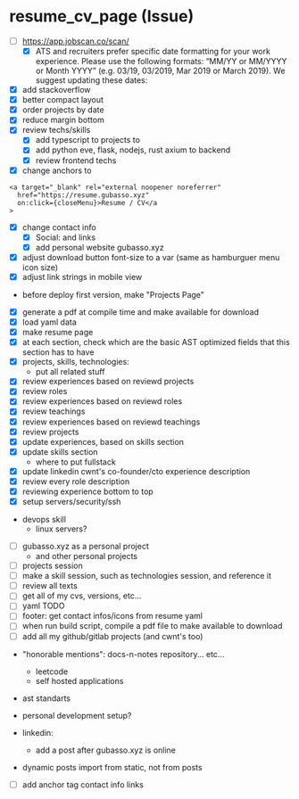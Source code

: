 # resume_cv_page (Issue)

- [ ] https://app.jobscan.co/scan/
  - [x] ATS and recruiters prefer specific date formatting for your work experience. Please use the following formats: “MM/YY or MM/YYYY or Month YYYY” (e.g. 03/19, 03/2019, Mar 2019 or March 2019). We suggest updating these dates:
- [x] add stackoverflow
- [x] better compact layout
- [x] order projects by date
- [x] reduce margin bottom
- [x] review techs/skills
  - [x] add typescript to projects to
  - [x] add python eve, flask, nodejs, rust axium to backend
  - [x] review frontend techs
- [x] change anchors to
```
<a target="_blank" rel="external noopener noreferrer"
  href="https://resume.gubasso.xyz"
  on:click={closeMenu}>Resume / CV</a
>
```
- [x] change contact info
  - [x] Social: and <a> links </a>
  - [x] add personal website gubasso.xyz
- [x] adjust download button font-size to a var (same as hamburguer menu icon size)
- [x] adjust link strings in mobile view
- before deploy first version, make "Projects Page"
- [x] generate a pdf at compile time and make available for download
- [x] load yaml data
- [x] make resume page
- [x] at each section, check which are the basic AST optimized fields that this section has to have
- [x] projects, skills, technologies:
  - put all related stuff
- [x] review experiences based on reviewd projects
- [x] review roles
- [x] review experiences based on reviewd roles
- [x] review teachings
- [x] review experiences based on reviewd teachings
- [x] review projects
- [x] update experiences, based on skills section
- [x] update skills section
  - where to put fullstack
- [x] update linkedin cwnt's co-founder/cto experience description
- [x] review every role description
- [x] reviewing experience bottom to top
- [x] setup servers/security/ssh
- devops skill
  - linux servers?
- [ ] gubasso.xyz as a personal project
  - and other personal projects
- [ ] projects session
- [ ] make a skill session, such as technologies session, and reference it
- [ ] review all texts
- [ ] get all of my cvs, versions, etc...
- [ ] yaml TODO
- [ ] footer: get contact infos/icons from resume yaml
- [ ] when run build script, compile a pdf file to make available to download
- [ ] add all my github/gitlab projects (and cwnt's too)
- "honorable mentions": docs-n-notes repository... etc...
  - leetcode
  - self hosted applications
- ast standarts
- personal development setup?

- linkedin:
  - add a post after gubasso.xyz is online

- dynamic posts import from static, not from posts
- [ ] add anchor tag contact info links
